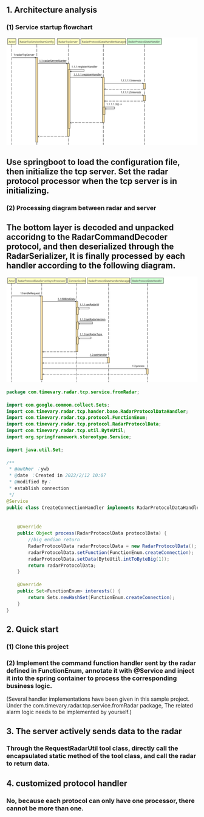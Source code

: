 ## 1. Architecture analysis

### (1) Service startup flowchart

![](img/server_start.svg)
## Use springboot to load the configuration file, then initialize the tcp server. Set the radar protocol processor when the tcp server is in initializing. 
### (2) Processing diagram between radar and server
## The bottom layer is decoded and unpacked accoridng to the RadarCommandDecoder protocol, and then deserialized through the RadarSerializer, It is finally processed by each handler according to the following diagram.
![img.png](img/process_request.svg)

```java
package com.timevary.radar.tcp.service.fromRadar;

import com.google.common.collect.Sets;
import com.timevary.radar.tcp.hander.base.RadarProtocolDataHandler;
import com.timevary.radar.tcp.protocol.FunctionEnum;
import com.timevary.radar.tcp.protocol.RadarProtocolData;
import com.timevary.radar.tcp.util.ByteUtil;
import org.springframework.stereotype.Service;

import java.util.Set;

/**
 * @author ：ywb
 * @date ：Created in 2022/2/12 10:07
 * @modified By：
 * establish connection
 */
@Service
public class CreateConnectionHandler implements RadarProtocolDataHandler {


    @Override
    public Object process(RadarProtocolData protocolData) {
        //big endian return
        RadarProtocolData radarProtocolData = new RadarProtocolData();
        radarProtocolData.setFunction(FunctionEnum.createConnection);
        radarProtocolData.setData(ByteUtil.intToByteBig(1));
        return radarProtocolData;
    }

    @Override
    public Set<FunctionEnum> interests() {
        return Sets.newHashSet(FunctionEnum.createConnection);
    }
}

```

## 2. Quick start

### (1) Clone this project
### (2) Implement the command function handler sent by the radar defined in FunctionEnum, annotate it with @Service and inject it into the spring container to process the corresponding business logic.
(Several handler implementations have been given in this sample project. Under the com.timevary.radar.tcp.service.fromRadar package, The related alarm logic needs to be implemented by yourself.)


## 3. The server actively sends data to the radar
### Through the RequestRadarUtil tool class, directly call the encapsulated static method of the tool class, and call the radar to return data.

## 4. customized protocol handler

### No, because each protocol can only have one processor, there cannot be more than one.

